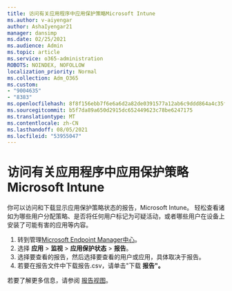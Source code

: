 ```yaml
---
title: 访问有关应用程序中应用保护策略Microsoft Intune
ms.author: v-aiyengar
author: AshaIyengar21
manager: dansimp
ms.date: 02/25/2021
ms.audience: Admin
ms.topic: article
ms.service: o365-administration
ROBOTS: NOINDEX, NOFOLLOW
localization_priority: Normal
ms.collection: Adm_O365
ms.custom:
- "9004635"
- "8383"
ms.openlocfilehash: 8f8f156ebb7f6e6a6d2a82de0391577a12ab6c9ddd864a4c35f0e24c4ac638d9
ms.sourcegitcommit: b5f7da89a650d2915dc652449623c78be6247175
ms.translationtype: MT
ms.contentlocale: zh-CN
ms.lasthandoff: 08/05/2021
ms.locfileid: "53955047"
---
```

# <a name="access-reports-about-app-protection-policies-in-microsoft-intune"></a>访问有关应用程序中应用保护策略Microsoft Intune

你可以访问和下载显示应用保护策略状态的报告，Microsoft Intune。 轻松查看诸如为哪些用户分配策略、是否将任何用户标记为可疑活动，或者哪些用户在设备上安装了可能有害的应用等内容。

1. 转到管理[Microsoft Endpoint Manager中心](https://go.microsoft.com/fwlink/?linkid=2109431)。
1. 选择 **应用**  >  **监视**  >  **应用保护状态**  >  **报告**。
1. 选择要查看的报告，然后选择要查看的用户或应用，具体取决于报告。
1. 若要在报告文件中下载报告.csv，请单击"下载 **报告"。**

若要了解更多信息，请参阅 [报告视图](https://go.microsoft.com/fwlink/?linkid=2109431)。
